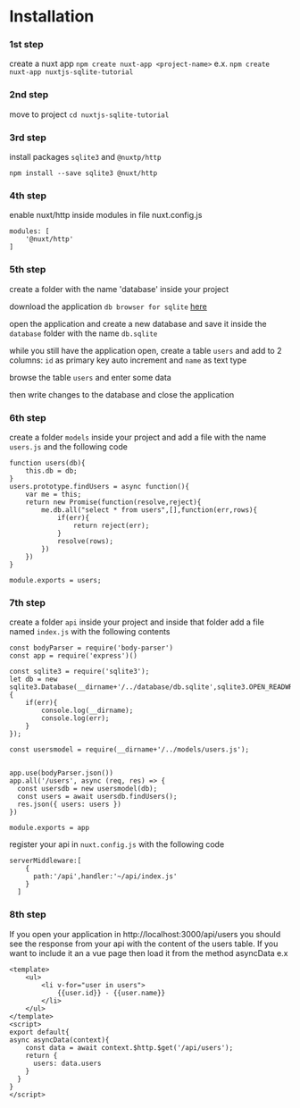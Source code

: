 # Installation
### 1st step

create a nuxt app
`npm create nuxt-app <project-name>`
e.x.
`npm create nuxt-app nuxtjs-sqlite-tutorial`

### 2nd step

move to project
`cd nuxtjs-sqlite-tutorial`

### 3rd step
install packages `sqlite3` and `@nuxtp/http`

`npm install --save sqlite3 @nuxt/http`

### 4th step
enable nuxt/http inside modules in file nuxt.config.js

```
modules: [
    '@nuxt/http'
]
```

### 5th step
create a folder with the name 'database' inside your project

download the application `db browser for sqlite` [here](https://sqlitebrowser.org/)

open the application and create a new database and save it inside the `database` folder with the name `db.sqlite`

while you still have the application open, create a table `users` and add to 2 columns: `id` as primary key auto increment and `name` as text type

browse the table `users` and enter some data

then write changes to the database and close the application


### 6th step
create a folder `models` inside your project and add a file with the name `users.js` and the following code
````
function users(db){
    this.db = db;
}
users.prototype.findUsers = async function(){
    var me = this;
    return new Promise(function(resolve,reject){
        me.db.all("select * from users",[],function(err,rows){
            if(err){
                return reject(err);
            }
            resolve(rows);
        })
    })
}

module.exports = users;
````


### 7th step
create a folder `api` inside your project and inside that folder add a file named `index.js` with the following contents
````
const bodyParser = require('body-parser')
const app = require('express')()

const sqlite3 = require('sqlite3');
let db = new sqlite3.Database(__dirname+'/../database/db.sqlite',sqlite3.OPEN_READWRITE,function(err){
    if(err){
        console.log(__dirname);
        console.log(err);
    }
});

const usersmodel = require(__dirname+'/../models/users.js');


app.use(bodyParser.json())
app.all('/users', async (req, res) => {
  const usersdb = new usersmodel(db);
  const users = await usersdb.findUsers();
  res.json({ users: users })
})

module.exports = app
````

register your api in `nuxt.config.js` with the following code
````
serverMiddleware:[
    {
      path:'/api',handler:'~/api/index.js'
    }
  ]
````

### 8th step
If you open your application in http://localhost:3000/api/users you should see the response from your api with the content of the users table.
If you want to include it an a vue page then load it from the method asyncData
e.x
````
<template>
    <ul>
        <li v-for="user in users">
            {{user.id}} - {{user.name}}
        </li>
    </ul>
</template>
<script>
export default{
async asyncData(context){
    const data = await context.$http.$get('/api/users');
    return {
      users: data.users
    }
  }
}
</script>
`````


